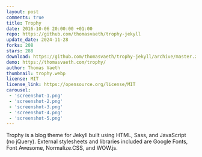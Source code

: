 ```yaml
---
layout: post
comments: true
title: Trophy
date: 2016-10-06 20:00:00 +01:00
repo: https://github.com/thomasvaeth/trophy-jekyll
update_date: 2024-11-28
forks: 208
stars: 288
download: https://github.com/thomasvaeth/trophy-jekyll/archive/master.zip
demo: https://thomasvaeth.com/trophy/
author: Thomas Vaeth
thumbnail: trophy.webp
license: MIT
license_link: https://opensource.org/license/MIT
carousel:
 - 'screenshot-1.png'
 - 'screenshot-2.png'
 - 'screenshot-3.png'
 - 'screenshot-4.png'
 - 'screenshot-5.png'
---
```


Trophy is a blog theme for Jekyll built using HTML, Sass, and JavaScript (no jQuery). External stylesheets and libraries included are Google Fonts, Font Awesome, Normalize.CSS, and WOW.js.
